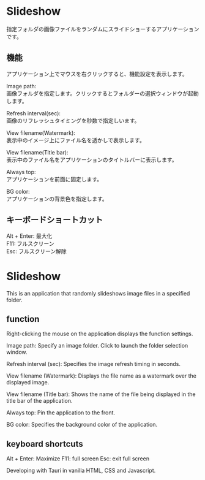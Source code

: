 # Slideshow

指定フォルダの画像ファイルをランダムにスライドショーするアプリケーションです。

## 機能

アプリケーション上でマウスを右クリックすると、機能設定を表示します。

Image path:  
画像フォルダを指定します。クリックするとフォルダーの選択ウィンドウが起動します。

Refresh interval(sec):  
画像のリフレッシュタイミングを秒数で指定しいます。

View filename(Watermark):  
表示中のイメージ上にファイル名を透かしで表示します。

View filename(Title bar):  
表示中のファイル名をアプリケーションのタイトルバーに表示します。

Always top:  
アプリケーションを前面に固定します。

BG color:  
アプリケーションの背景色を指定します。

## キーボードショートカット

Alt + Enter: 最大化  
F11: フルスクリーン  
Esc: フルスクリーン解除  

# Slideshow

This is an application that randomly slideshows image files in a specified folder.

## function

Right-clicking the mouse on the application displays the function settings.

Image path:
Specify an image folder. Click to launch the folder selection window.

Refresh interval (sec):
Specifies the image refresh timing in seconds.

View filename (Watermark):
Displays the file name as a watermark over the displayed image.

View filename (Title bar):
Shows the name of the file being displayed in the title bar of the application.

Always top:
Pin the application to the front.

BG color:
Specifies the background color of the application.

## keyboard shortcuts

Alt + Enter: Maximize
F11: full screen
Esc: exit full screen

Developing with Tauri in vanilla HTML, CSS and Javascript.

